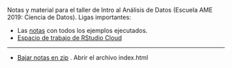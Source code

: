 Notas y material para el taller de Intro al Análisis de Datos (Escuela AME 2019: Ciencia de Datos). Ligas importantes:

- Las [notas](https://quirky-boyd-c764df.netlify.com/) con todos los ejemplos ejecutados.
- [Espacio de trabajo de RStudio Cloud](https://rstudio.cloud/spaces/31495/join?access_code=7Bkbs8oSX9vjkK1u3OM5jiu9jStHovOe%2BudzPkGG)

---

- [Bajar notas en zip](https://github.com/felipegonzalez/intro-analisis-escuela-ame/raw/master/intro-ad-1.zip) . Abrir el archivo index.html
